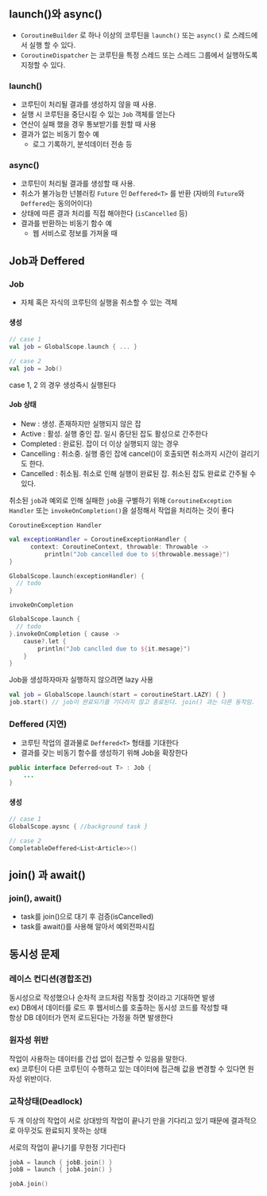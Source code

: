 ## launch()와 async()

- `CoroutineBuilder` 로 하나 이상의 코루틴을 `launch()` 또는 `async()` 로 스레드에서 실행 할 수 있다.
- `CoroutineDispatcher` 는 코루틴을 특정 스레드 또는 스레드 그룹에서 실행하도록 지정할 수 있다.

### launch()
- 코루틴이 처리될 결과를 생성하지 않을 때 사용. 
- 실행 시 코루틴을 중단시킬 수 있는 `Job` 객체를 얻는다
- 연산이 실패 했을 경우 통보받기를 원할 때 사용
- 결과가 없는 비동기 함수 예
  - 로그 기록하기, 분석데이터 전송 등

### async()
- 코루틴이 처리될 결과를 생성할 때 사용. 
- 취소가 불가능한 넌블러킹 `Future` 인 `Deffered<T>` 를 반환 (자바의 `Future`와 `Deffered`는 동의어이다)
- 상태에 따른 결과 처리를 직접 해야한다 (`isCancelled` 등)
- 결과를 반환하는 비동기 함수 예
  - 웹 서비스로 정보를 가져올 때

## Job과 Deffered

### Job
- 자체 혹은 자식의 코루틴의 실행을 취소할 수 있는 객체

#### 생성
```kotlin
// case 1
val job = GlobalScope.launch { ... }

// case 2
val job = Job()
```
case 1, 2 의 경우 생성즉시 실행된다

#### Job 상태
- New : 생성. 존재하지만 실행되지 않은 잡
- Active : 활성. 실행 중인 잡. 일시 중단된 잡도 활성으로 간주한다
- Completed : 완료된. 잡이 더 이상 실행되지 않는 경우
- Cancelling : 취소중. 실행 중인 잡에 cancel()이 호출되면 취소까지 시간이 걸리기도 한다.
- Cancelled : 취소됨. 취소로 인해 실행이 완료된 잡. 취소된 잡도 완료로 간주될 수 있다.

취소된 `job`과 예외로 인해 실패한 `job`을 구별하기 위해 `CoroutineException Handler` 또는 `invokeOnCompletion()`을 설정해서 작업을 처리하는 것이 좋다

`CoroutineException Handler`
```kotlin
val exceptionHandler = CoroutineExceptionHandler {
      context: CoroutineContext, throwable: Throwable ->
          println("Job cancelled due to ${throwable.message}")
}

GlobalScope.launch(exceptionHandler) {
  // todo
}
```

`invokeOnCompletion`
```kotlin
GlobalScope.launch {
  // todo
}.invokeOnCompletion { cause ->
    cause?.let {
        println("Job canclled due to ${it.mesage}")
    }
}
```

Job을 생성하자마자 실행하지 않으려면 lazy 사용
```kotlin
val job = GlobalScope.launch(start = coroutineStart.LAZY) { }
job.start() // job이 완료되기를 기다리지 않고 종료된다. join() 과는 다른 동작임.
```

### Deffered (지연)
- 코루틴 작업의 결과물로 `Deffered<T>` 형태를 기대한다
- 결과를 갖는 비동기 함수를 생성하기 위해 Job을 확장한다
```java
public interface Deferred<out T> : Job {
    ...
}
```

#### 생성
```kotlin
// case 1 
GlobalScope.aysnc { //background task }

// case 2
CompletableDeffered<List<Article>>()
```

## join() 과 await()

### join(), await()
- task를 join()으로 대기 후 검증(isCancelled)
- task를 await()를 사용해 알아서 예외전파시킴


## 동시성 문제

### 레이스 컨디션(경합조건)

동시성으로 작성했으나 순차적 코드처럼 작동할 것이라고 기대하면 발생  
ex) DB에서 데이터를 로드 후 웹서비스를 호출하는 동시성 코드를 작성할 때  
항상 DB 데이터가 먼저 로드된다는 가정을 하면 발생한다

### 원자성 위반

작업이 사용하는 데이터를 간섭 없이 접근할 수 있음을 말한다.  
ex) 코루틴이 다른 코루틴이 수행하고 있는 데이터에 접근해 값을 변경할 수 있다면 원자성 위반이다.

### 교착상태(Deadlock)

두 개 이상의 작업이 서로 상대방의 작업이 끝나기 만을 기다리고 있기 때문에 결과적으로 아무것도 완료되지 못하는 상태

서로의 작업이 끝나기를 무한정 기다린다
```kotlin
jobA = launch { jobB.join() }
jobB = launch { jobA.join() }

jobA.join()
```

